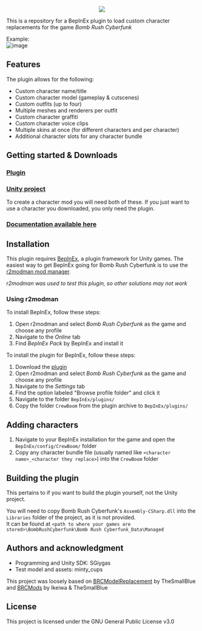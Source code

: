 <p align="center">
  <img src="https://github.com/SGiygas/CrewBoom/assets/50772474/e079fa47-307a-4b40-a449-f6152a5c11d8" />
</p>
    
This is a repository for a BepInEx plugin to load custom character replacements for the game *Bomb Rush Cyberfunk*  

Example:  
![image](https://github.com/SGiygas/BrcCustomCharacters/assets/50772474/43ff8ca8-0805-4409-9547-234e26fcedda)

## Features

The plugin allows for the following:
- Custom character name/title
- Custom character model (gameplay & cutscenes)
- Custom outfits (up to four)
- Multiple meshes and renderers per outfit
- Custom character graffiti
- Custom character voice clips
- Multiple skins at once (for different characters and per character)
- Additional character slots for any character bundle

## Getting started & Downloads

### [Plugin](https://github.com/SGiygas/CrewBoom/releases/download/v3.1.1/plugin.zip)
### [Unity project](https://github.com/SGiygas/CrewBoom/releases/download/v3.1.1/unityProject.zip)

To create a character mod you will need both of these. If you just want to use a character you downloaded, you only need the plugin.  

### [Documentation available here](https://github.com/SGiygas/CrewBoom/wiki)

## Installation

This plugin requires [BepInEx](https://thunderstore.io/package/bbepis/BepInExPack/), a plugin framework for Unity games.
The easiest way to get BepInEx going for Bomb Rush Cyberfunk is to use the [r2modman mod manager](https://thunderstore.io/package/ebkr/r2modman/).  

*r2modman was used to test this plugin, so other solutions may not work*

### Using r2modman

To install BepInEx, follow these steps:  
1. Open r2modman and select *Bomb Rush Cyberfunk* as the game and choose any profile
2. Navigate to the *Online* tab
3. Find *BepInEx Pack* by BepInEx and install it

To install the plugin for BepInEx, follow these steps:

1. Download the [plugin]()
2. Open r2modman and select *Bomb Rush Cyberfunk* as the game and choose any profile
3. Navigate to the *Settings* tab 
4. Find the option labeled "Browse profile folder" and click it
5. Navigate to the folder `BepInEx/plugins/`
6. Copy the folder `CrewBoom` from the plugin archive to `BepInEx/plugins/`

## Adding characters

1. Navigate to your BepInEx installation for the game and open the `BepInEx/config/CrewBoom/` folder
2. Copy any character bundle file (usually named like `<character name>_<character they replace>`) into the `CrewBoom` folder

## Building the plugin

This pertains to if you want to build the plugin yourself, not the Unity project.  

You will need to copy Bomb Rush Cyberfunk's `Assembly-CSharp.dll` into the `Libraries` folder of the project, as it is not provided.  
It can be found at `<path to where your games are stored>\BombRushCyberfunk\Bomb Rush Cyberfunk_Data\Managed`

## Authors and acknowledgment
- Programming and Unity SDK: SGiygas
- Test model and assets: minty_cups

This project was loosely based on [BRCModelReplacement](https://github.com/TheSmallBlue/BRC-ModelReplacement) by TheSmallBlue  
and [BRCMods](https://github.com/Ikeiwa/BRCMods) by Ikeiwa & TheSmallBlue

## License
This project is licensed under the GNU General Public License v3.0
